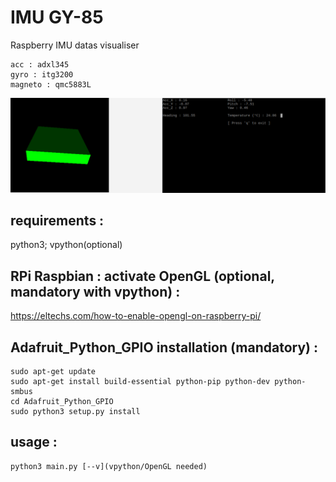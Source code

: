 # IMU GY-85
Raspberry IMU datas visualiser

	acc : adxl345
	gyro : itg3200
	magneto : qmc5883L

![](capture.bmp)

## requirements :
python3;
vpython(optional)

## RPi Raspbian : activate OpenGL (optional, mandatory with vpython) :
https://eltechs.com/how-to-enable-opengl-on-raspberry-pi/

## Adafruit_Python_GPIO installation (mandatory) :
```
sudo apt-get update
sudo apt-get install build-essential python-pip python-dev python-smbus
cd Adafruit_Python_GPIO
sudo python3 setup.py install
```

## usage : 
```
python3 main.py [--v](vpython/OpenGL needed)
```

